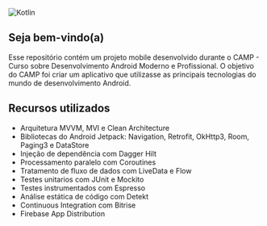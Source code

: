 ![Kotlin](https://img.shields.io/badge/kotlin-%230095D5.svg?style=for-the-badge&logo=kotlin&logoColor=white)

## Seja bem-vindo(a)

Esse repositório contém um projeto mobile desenvolvido durante o CAMP - Curso sobre Desenvolvimento Android Moderno e Profissional. O objetivo do CAMP foi criar um aplicativo que utilizasse as principais tecnologias do mundo de desenvolvimento Android.

## Recursos utilizados

- Arquitetura MVVM, MVI e Clean Architecture
- Bibliotecas do Android Jetpack: Navigation, Retrofit, OkHttp3, Room, Paging3 e DataStore
- Injeção de dependência com Dagger Hilt
- Processamento paralelo com Coroutines
- Tratamento de fluxo de dados com LiveData e Flow 
- Testes unitarios com JUnit e Mockito
- Testes instrumentados com Espresso
- Análise estática de código com Detekt
- Continuous Integration com Bitrise 
- Firebase App Distribution
